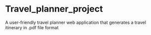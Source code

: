 # Travel_planner_project
A user-friendly travel planner web application that generates a travel itinerary in .pdf file format
